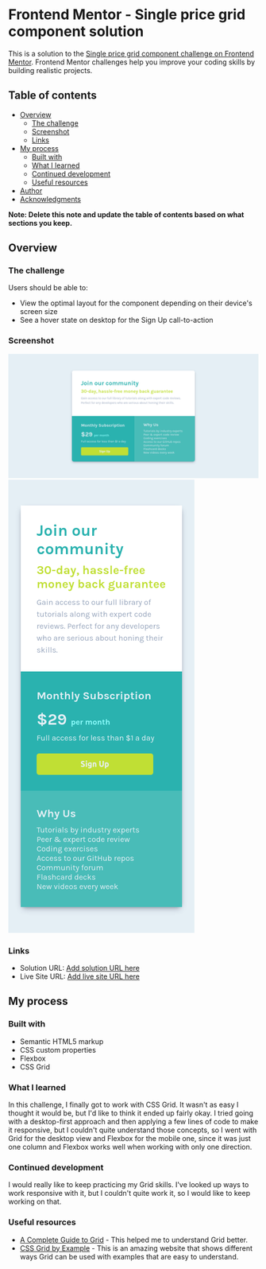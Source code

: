 # Frontend Mentor - Single price grid component solution

This is a solution to the [Single price grid component challenge on Frontend Mentor](https://www.frontendmentor.io/challenges/single-price-grid-component-5ce41129d0ff452fec5abbbc). Frontend Mentor challenges help you improve your coding skills by building realistic projects. 

## Table of contents

- [Overview](#overview)
  - [The challenge](#the-challenge)
  - [Screenshot](#screenshot)
  - [Links](#links)
- [My process](#my-process)
  - [Built with](#built-with)
  - [What I learned](#what-i-learned)
  - [Continued development](#continued-development)
  - [Useful resources](#useful-resources)
- [Author](#author)
- [Acknowledgments](#acknowledgments)

**Note: Delete this note and update the table of contents based on what sections you keep.**

## Overview

### The challenge

Users should be able to:

- View the optimal layout for the component depending on their device's screen size
- See a hover state on desktop for the Sign Up call-to-action

### Screenshot

![Desktop view screenshot](images/screenshot.png)
![Mobile view screenshot](images/screenshot-mobile.png)


### Links

- Solution URL: [Add solution URL here](https://your-solution-url.com)
- Live Site URL: [Add live site URL here](https://your-live-site-url.com)

## My process

### Built with

- Semantic HTML5 markup
- CSS custom properties
- Flexbox
- CSS Grid

### What I learned

In this challenge, I finally got to work with CSS Grid. It wasn't as easy I thought it would be, but I'd like to think it ended up fairly okay. I tried going with a desktop-first approach and then applying a few lines of code to make it responsive, but I couldn't quite understand those concepts, so I went with Grid for the desktop view and Flexbox for the mobile one, since it was just one column and Flexbox works well when working with only one direction.

### Continued development

I would really like to keep practicing my Grid skills. I've looked up ways to work responsive with it, but I couldn't quite work it, so I would like to keep working on that.

### Useful resources

- [A Complete Guide to Grid](https://css-tricks.com/snippets/css/complete-guide-grid/) - This helped me to understand Grid better.
- [CSS Grid by Example](https://gridbyexample.com/examples/) - This is an amazing website that shows different ways Grid can be used with examples that are easy to understand.
